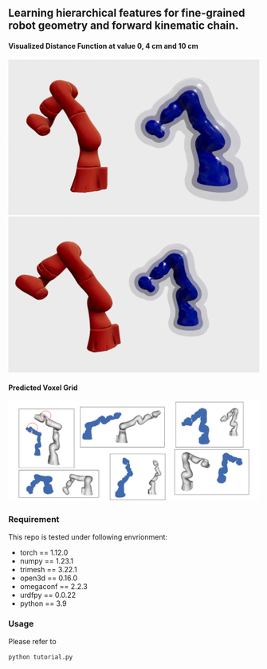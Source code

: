 ## Learning **hierarchical features** for **fine-grained** robot geometry and forward kinematic chain. 

#### Visualized Distance Function at value 0, 4 cm and 10 cm

<img src="media/0_4_10_v1.png" alt="0_4_10_v1" style="zoom:100%;" />

<img src="media/0_4_10_v2.png" alt="0_4_10_v2" style="zoom:100%;" />





#### Predicted Voxel Grid

![](media/samples.png)





### Requirement

This repo is tested under following envrionment:

- torch == 1.12.0
- numpy == 1.23.1
- trimesh == 3.22.1
- open3d == 0.16.0
- omegaconf == 2.2.3
- urdfpy == 0.0.22
- python == 3.9



### Usage

Please refer to

```shell
python tutorial.py
```

